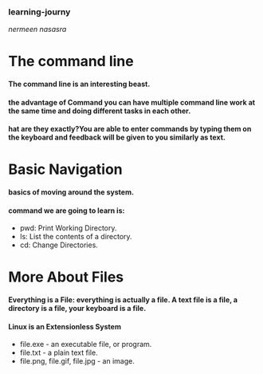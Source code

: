 ### learning-journy
_nermeen nasasra_

# The command line

#### The command line is an interesting beast.
#### the advantage of Command you can have multiple command line work at the same time and doing different tasks in each other.
#### hat are they exactly?You are able to enter commands by typing them on the keyboard and feedback will be given to you similarly as text.




# Basic Navigation

#### basics of moving around the system.
#### command we are going to learn is:
* pwd: Print Working Directory.
* ls: List the contents of a directory.
* cd: Change Directories.


# More About Files

#### Everything is a File: everything is actually a file. A text file is a file, a directory is a file, your keyboard is a file.
#### Linux is an Extensionless System
* file.exe - an executable file, or program.
* file.txt - a plain text file.
* file.png, file.gif, file.jpg - an image.

